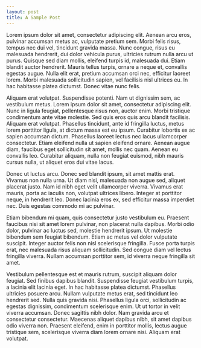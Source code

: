 ```yaml
---
layout: post
title: A Sample Post
---
```



Lorem ipsum dolor sit amet, consectetur adipiscing elit. Aenean arcu eros, pulvinar accumsan metus ac, vulputate pretium sem. Morbi felis risus, tempus nec dui vel, tincidunt gravida massa. Nunc congue, risus eu malesuada hendrerit, dui dolor vehicula purus, ultricies rutrum nulla arcu ut purus. Quisque sed diam mollis, eleifend turpis id, malesuada dui. Etiam blandit auctor hendrerit. Mauris tellus turpis, ornare a neque et, convallis egestas augue. Nulla elit erat, pretium accumsan orci nec, efficitur laoreet lorem. Morbi malesuada sollicitudin sapien, vel facilisis nisl ultrices eu. In hac habitasse platea dictumst. Donec vitae nunc felis.

Aliquam erat volutpat. Suspendisse potenti. Nam ut dignissim sem, ac vestibulum metus. Lorem ipsum dolor sit amet, consectetur adipiscing elit. Nunc in ligula feugiat, pellentesque risus non, auctor enim. Morbi tristique condimentum ante vitae molestie. Sed quis eros quis arcu blandit facilisis. Aliquam erat volutpat. Phasellus tincidunt, ante id fringilla luctus, metus lorem porttitor ligula, at dictum massa est eu ipsum. Curabitur lobortis ex ac sapien accumsan dictum. Phasellus laoreet lectus nec lacus ullamcorper consectetur. Etiam eleifend nulla ut sapien eleifend ornare. Aenean augue diam, faucibus eget sollicitudin sit amet, mollis nec quam. Aenean eu convallis leo. Curabitur aliquam, nulla non feugiat euismod, nibh mauris cursus nulla, ut aliquet eros dui vitae lacus.

Donec ut luctus arcu. Donec sed blandit ipsum, sit amet mattis erat. Vivamus non nulla urna. Ut diam nisi, malesuada non augue sed, aliquet placerat justo. Nam id nibh eget velit ullamcorper viverra. Vivamus erat mauris, porta ac iaculis non, volutpat ultrices libero. Integer at porttitor neque, in hendrerit leo. Donec lacinia eros ex, sed efficitur massa imperdiet nec. Duis egestas commodo mi ac pulvinar.

Etiam bibendum mi quam, quis consectetur justo vestibulum eu. Praesent faucibus nisi sit amet lorem pulvinar, non placerat nulla dapibus. Morbi odio dolor, pulvinar ac luctus sed, molestie hendrerit ipsum. Ut molestie bibendum sem feugiat bibendum. Etiam ac metus vel dolor vulputate suscipit. Integer auctor felis non nisl scelerisque fringilla. Fusce porta turpis erat, nec malesuada risus aliquam sollicitudin. Sed congue diam vel lectus fringilla viverra. Nullam accumsan porttitor sem, id viverra neque fringilla sit amet.

Vestibulum pellentesque est et mauris rutrum, suscipit aliquam dolor feugiat. Sed finibus dapibus blandit. Suspendisse feugiat vestibulum turpis, a lacinia elit lacinia eget. In hac habitasse platea dictumst. Phasellus ultricies posuere arcu. Nullam vulputate metus erat, sed tincidunt leo hendrerit sed. Nulla quis gravida nisi. Phasellus ligula orci, sollicitudin ac egestas dignissim, condimentum scelerisque enim. Ut ut tortor in velit viverra accumsan. Donec sagittis nibh dolor. Nam gravida arcu et consectetur consectetur. Maecenas aliquet dapibus nibh, sit amet dapibus odio viverra non. Praesent eleifend, enim in porttitor mollis, lectus augue tristique sem, scelerisque viverra diam lorem ornare nisi. Aliquam erat volutpat.
